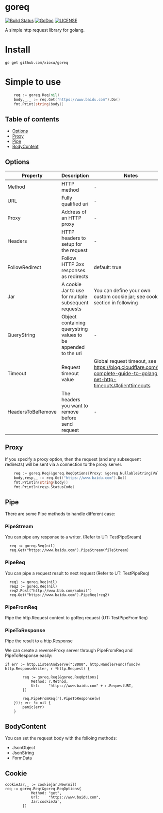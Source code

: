 # goreq
[![Build Status](https://travis-ci.org/xioxu/goreq.svg?branch=master)](https://travis-ci.org/xioxu/goreq)
[![GoDoc](https://godoc.org/github.com/xioxu/goreq?status.svg)](https://godoc.org/github.com/xioxu/goreq)
[![LICENSE](https://img.shields.io/badge/license-Apache%202-blue.svg)](https://github.com/huaweicloud/golangsdk/blob/master/LICENSE)

A simple http request library for golang. 

# Install
`go get github.com/xioxu/goreq`

# Simple to use

``` go
    req := goreq.Req(nil)
	body,_,_ := req.Get("https://www.baidu.com").Do()
	fmt.Print(string(body))
```

## Table of contents
- [Options](#options)
- [Proxy](#proxy)
- [Pipe](#pipe)
- [BodyContent](#bodycontent)

## Options

| Property        | Description           | Notes  |
| ------------- | ------------- | ----- |
| Method      | HTTP method | - |
| URL      | Fully qualified uri | - |
| Proxy      | Address of an HTTP proxy | - |
| Headers      | HTTP headers to setup for the request | - |
| FollowRedirect      | Follow HTTP 3xx responses as redirects | default: true |
| Jar      | A cookie Jar to use for multiple subsequent requests | You can define your own custom cookie jar; see cookies section in following |
| QueryString      | Object containing querystring values to be appended to the uri | - |
| Timeout      | Request timeout value | Global request timeout, see https://blog.cloudflare.com/the-complete-guide-to-golang-net-http-timeouts/#clienttimeouts |
| HeadersToBeRemove      | The headers you want to remove before send request | - |

## Proxy
If you specify a proxy option, then the request (and any subsequent redirects) will be sent via a connection to the proxy server.

```go
    req := goreq.Req(&goreq.ReqOptions{Proxy: &goreq.NullableString{Value:"http://localhost:8888"}})
	body,resp,_ := req.Get("https://www.baidu.com").Do()
	fmt.Println(string(body))
	fmt.Println(resp.StatusCode)
```

## Pipe
There are some Pipe methods to handle different case:

### PipeStream
You can pipe any response to a writer. (Refer to UT: TestPipeSream)
```
  req := goreq.Req(nil)
  req.Get("https://www.baidu.com").PipeStream(fileStream)
```

### PipeReq
You can pipe a request result to next request (Refer to UT: TestPipeReq)
```
  req1 := goreq.Req(nil)
  req2 := goreq.Req(nil)
  req2.Post("http://www.bbb.com/submit")
  req.Get("https://www.baidu.com").PipeReq(req2)
```

### PipeFromReq
Pipe the http.Request content to goReq request (UT: TestPipeFromReq)

### PipeToResponse
Pipe the result to a http.Response

We can create a reverseProxy server through PipeFromReq and PipeToResponse easily:
```$xslt
if err := http.ListenAndServe(":8080", http.HandlerFunc(func(w http.ResponseWriter, r *http.Request) {

		req := goreq.Req(&goreq.ReqOptions{
			Method: r.Method,
			Url:    "https://www.baidu.com" + r.RequestURI,
		})

		req.PipeFromReq(r).PipeToResponse(w)
	})); err != nil {
		panic(err)
	}
```

## BodyContent
You can set the request body with the folloing methods:

- JsonObject
- JsonString
- FormData 

## Cookie

```$xslt
cookieJar,_ := cookiejar.New(nil)
req := goreq.Req(&goreq.ReqOptions{
			Method: "get",
			Url:    "https://www.baidu.com",
			Jar:cookieJar,
		})
```
